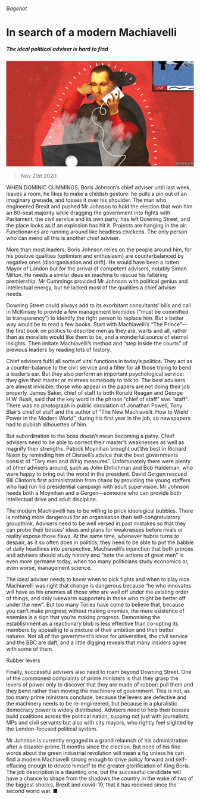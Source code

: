 ###### Bagehot

# In search of a modern Machiavelli 

##### The ideal political adviser is hard to find 

![image](images/20201121_BRD000_0.jpg) 

> Nov 21st 2020 

WHEN DOMINIC CUMMINGS, Boris Johnson’s chief adviser until last week, leaves a room, he likes to make a childish gesture: he pulls a pin out of an imaginary grenade, and tosses it over his shoulder. The man who engineered Brexit and pushed Mr Johnson to hold the election that won him an 80-seat majority while dragging the government into fights with Parliament, the civil service and its own party, has left Downing Street, and the place looks as if an explosion has hit it. Projects are hanging in the air. Functionaries are running around like headless chickens. The only person who can mend all this is another chief adviser.

More than most leaders, Boris Johnson relies on the people around him, for his positive qualities (optimism and enthusiasm) are counterbalanced by negative ones (disorganisation and drift). He would have been a rotten Mayor of London but for the arrival of competent advisers, notably Simon Milton. He needs a similar deus ex machina to rescue his faltering premiership. Mr Cummings provided Mr Johnson with political genius and intellectual energy, but he lacked most of the qualities a chief adviser needs.


Downing Street could always add to its exorbitant consultants’ bills and call in McKinsey to provide a few management bromides (“must be committed to transparency”) to identify the right person to replace him. But a better way would be to read a few books. Start with Machiavelli’s “The Prince”—the first book on politics to describe men as they are, warts and all, rather than as moralists would like them to be, and a wonderful source of eternal insights. Then imitate Machiavelli’s method and “step inside the courts” of previous leaders by reading lots of history.

Chief advisers fulfil all sorts of vital functions in today’s politics. They act as a counter-balance to the civil service and a filter for all those trying to bend a leader’s ear. But they also perform an important psychological service: they give their master or mistress somebody to talk to. The best advisers are almost invisible: those who appear in the papers are not doing their job properly. James Baker, chief of staff to both Ronald Reagan and George H.W. Bush, said that the key word in the phrase “chief of staff” was “staff”. There was no photograph in public circulation of Jonathan Powell, Tony Blair’s chief of staff and the author of “The New Machiavelli: How to Wield Power in the Modern World”, during his first year in the job, so newspapers had to publish silhouettes of him.

But subordination to the boss doesn’t mean becoming a patsy. Chief advisers need to be able to correct their master’s weaknesses as well as magnify their strengths. Patrick Moynihan brought out the best in Richard Nixon by reminding him of Disraeli’s advice that the best governments consist of “Tory men and Whig measures”. Unfortunately there were plenty of other advisers around, such as John Ehrlichman and Bob Haldeman, who were happy to bring out the worst in the president. David Gergen rescued Bill Clinton’s first administration from chaos by providing the young staffers who had run his presidential campaign with adult supervision. Mr Johnson needs both a Moynihan and a Gergen—someone who can provide both intellectual drive and adult discipline.

The modern Machiavelli has to be willing to prick ideological bubbles. There is nothing more dangerous for an organisation than self-congratulatory groupthink. Advisers need to be well versed in past mistakes so that they can probe their bosses’ ideas and plans for weaknesses before rivals or reality expose those flaws. At the same time, whenever hubris turns to despair, as it so often does in politics, they need to be able to put the babble of daily headlines into perspective. Machiavelli’s injunction that both princes and advisers should study history and “note the actions of great men” is even more germane today, when too many politicians study economics or, even worse, management science.

The ideal adviser needs to know when to pick fights and when to play nice. Machiavelli was right that change is dangerous because “he who innovates will have as his enemies all those who are well off under the existing order of things, and only lukewarm supporters in those who might be better off under the new”. But too many Tories have come to believe that, because you can’t make progress without making enemies, the mere existence of enemies is a sign that you’re making progress. Demonising the establishment as a reactionary blob is less effective than co-opting its members by appealing to a mixture of their ambition and their better natures. Not all of the government’s ideas for universities, the civil service and the BBC are daft, and a little digging reveals that many insiders agree with some of them.

Rubber levers

Finally, successful advisers also need to roam beyond Downing Street. One of the commonest complaints of prime ministers is that they grasp the levers of power only to discover that they are made of rubber: pull them and they bend rather than moving the machinery of government. This is not, as too many prime ministers conclude, because the levers are defective and the machinery needs to be re-engineered, but because in a pluralistic democracy power is widely distributed. Advisers need to help their bosses build coalitions across the political nation, supping not just with journalists, MPs and civil servants but also with city mayors, who rightly feel slighted by the London-focused political system.

Mr Johnson is currently engaged in a grand relaunch of his administration after a disaster-prone 11 months since the election. But none of his fine words about the green industrial revolution will mean a fig unless he can find a modern Machiavelli strong enough to drive policy forward and self-effacing enough to devote himself to the greater glorification of King Boris. The job description is a daunting one, but the successful candidate will have a chance to shape from the shadows the country in the wake of two of the biggest shocks, Brexit and covid-19, that it has received since the second world war. ■

